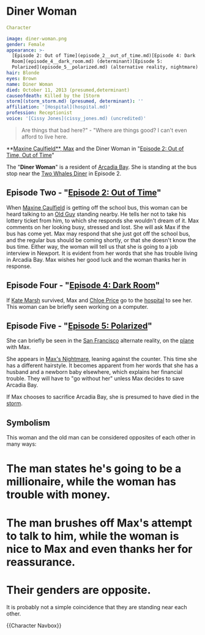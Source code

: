 #  Diner Woman 

```yaml
Character

image: diner-woman.png
gender: Female
appearance: >-
  [Episode 2: Out of Time](episode_2__out_of_time.md)[Episode 4: Dark
  Room](episode_4__dark_room.md) (determinant)[Episode 5:
  Polarized](episode_5__polarized.md) (alternative reality, nightmare)
hair: Blonde
eyes: Brown
name: Diner Woman
died: October 11, 2013 (presumed,determinant)
causeofdeath: Killed by the [Storm
storm](storm_storm.md) (presumed, determinant): ''
affiliation: '[Hospital](hospital.md)'
profession: Receptionist
voice: '[Cissy Jones](cissy_jones.md) (uncredited)'
```

> Are things that bad here?" - "Where are things good? I can't even afford to live here.

**[Maxine Caulfield**, Max](maxine_caulfield____max.md) and the Diner Woman in "[Episode 2: Out of Time, Out of Time](episode_2__out_of_time__out_of_time.md)"

The "**Diner Woman**" is a resident of [Arcadia Bay](arcadia_bay.md). She is standing at the bus stop near the [Two Whales Diner](two_whales_diner.md) in Episode 2.

##  Episode Two - "[Episode 2: Out of Time](out_of_time.md)" 
When [Maxine Caulfield](max_caulfield.md) is getting off the school bus, this woman can be heard talking to an [Old Guy](old_man.md) standing nearby. He tells her not to take his lottery ticket from him, to which she responds she wouldn't dream of it. Max comments on her looking busy, stressed and lost. She will ask Max if the bus has come yet. Max may respond that she just got off the school bus, and the regular bus should be coming shortly, or that she doesn't know the bus time. Either way, the woman will tell us that she is going to a job interview in Newport. It is evident from her words that she has trouble living in Arcadia Bay. Max wishes her good luck and the woman thanks her in response.

##  Episode Four - "[Episode 4: Dark Room](dark_room.md)" 
If [Kate Marsh](kate_marsh.md) survived, Max and [Chloe Price](chloe_price.md) go to the [hospital](hospital.md) to see her. This woman can be briefly seen working on a computer.

##  Episode Five - "[Episode 5: Polarized](polarized.md)" 
She can briefly be seen in the [San Francisco](san_francisco.md) alternate reality, on the [plane](plane.md) with Max.

She appears in [Max's Nightmare](max_s_nightmare.md), leaning against the counter. This time she has a different hairstyle. It becomes apparent from her words that she has a husband and a newborn baby elsewhere, which explains her financial trouble. They will have to "go without her" unless Max decides to save Arcadia Bay.

If Max chooses to sacrifice Arcadia Bay, she is presumed to have died in the [storm](storm.md).

##  Symbolism 
This woman and the old man can be considered opposites of each other in many ways:
# The man states he's going to be a millionaire, while the woman has trouble with money.
# The man brushes off Max's attempt to talk to him, while the woman is nice to Max and even thanks her for reassurance.
# Their genders are opposite.
It is probably not a simple coincidence that they are standing near each other.

{{Character Navbox}}

